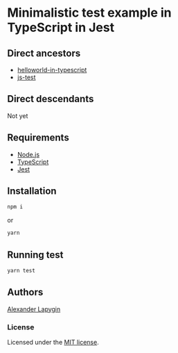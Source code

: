 # Minimalistic test example in TypeScript in Jest

## Direct ancestors

* [helloworld-in-typescript](https://github.com/softspider/helloworld-in-typescript)
* [js-test](https://github.com/softspider/js-test)

## Direct descendants

Not yet

## Requirements

* [Node.js](https://nodejs.org/en/download/package-manager/)
* [TypeScript](https://www.typescriptlang.org/)
* [Jest](https://jestjs.io/)

## Installation

```sh
npm i
```

or

```sh
yarn
```

## Running test

```sh
yarn test
```

## Authors

[Alexander Lapygin](https://github.com/AlexanderLapygin)

### License

Licensed under the [MIT license](./LICENSE).
